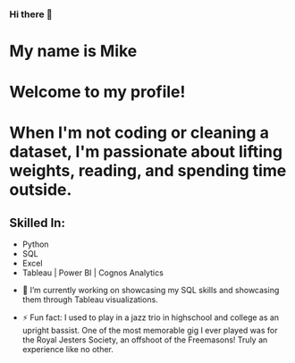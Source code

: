 ### Hi there 👋

# My name is Mike
# Welcome to my profile!

# When I'm not coding or cleaning a dataset, I'm passionate about lifting weights, reading, and spending time outside.

## Skilled In:
* Python
* SQL
* Excel
* Tableau | Power BI | Cognos Analytics

- 🔭 I’m currently working on showcasing my SQL skills and showcasing them through Tableau visualizations.

- ⚡ Fun fact: I used to play in a jazz trio in highschool and college as an upright bassist.  One of the most memorable gig I ever played was for the Royal Jesters Society, an offshoot of the Freemasons! Truly an experience like no other.
